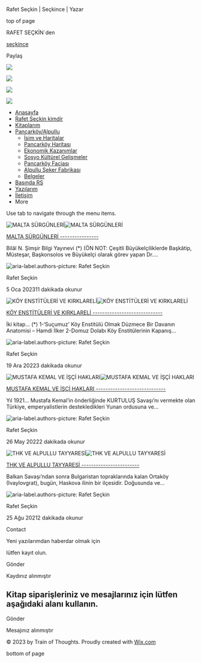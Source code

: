 Rafet Seçkin | Seçkince | Yazar









top of page

RAFET SEÇKİN`den

[seçkince](https://www.rafetseckin.net)

Paylaş

![](https://static.wixstatic.com/media/2869bc_5fee37499cd9418d9b4e67d475bc6fe3~mv2.jpg/v1/fill/w_121,h_161,q_90,enc_avif,quality_auto/2869bc_5fee37499cd9418d9b4e67d475bc6fe3~mv2.jpg)

![](https://static.wixstatic.com/media/2869bc_9a010984cad645e3989dd54a9cfe112c~mv2.jpg/v1/fill/w_121,h_161,q_90,enc_avif,quality_auto/2869bc_9a010984cad645e3989dd54a9cfe112c~mv2.jpg)

![](https://static.wixstatic.com/media/2869bc_d099e8f276ca4ef9a14016ca9593ecfa~mv2.jpg/v1/fill/w_121,h_161,q_90,enc_avif,quality_auto/2869bc_d099e8f276ca4ef9a14016ca9593ecfa~mv2.jpg)

![](https://static.wixstatic.com/media/2869bc_089a8fc549ae40459c1fb0f63cf091a3~mv2.jpg/v1/fill/w_121,h_161,q_90,enc_avif,quality_auto/2869bc_089a8fc549ae40459c1fb0f63cf091a3~mv2.jpg)

* [Anasayfa](https://www.rafetseckin.net)
* [Rafet Seçkin kimdir](https://www.rafetseckin.net/rafet-seckin-kimdir)
* [Kitaplarım](https://www.rafetseckin.net/kitaplarim)
* [Pancarköy/Alpullu](https://www.rafetseckin.net/pancarkoy)
  + [İsim ve Haritalar](https://www.rafetseckin.net/isim-ve-haritalar)
  + [Pancarköy Haritası](https://www.rafetseckin.net/pancarkoy-haritasi)
  + [Ekonomik Kazanımlar](https://www.rafetseckin.net/ekonomik-kazanimlar)
  + [Sosyo Kültürel Gelişmeler](https://www.rafetseckin.net/sosyo-kulturel-gelismeler)
  + [Pancarköy Faciası](https://www.rafetseckin.net/pancarkoy-faciasi)
  + [Alpullu Şeker Fabrikası](https://www.rafetseckin.net/about-3)
  + [Belgeler](https://www.rafetseckin.net/belgeler)
* [Basında RS](https://www.rafetseckin.net/basinda-rs)
* [Yazılarım](https://www.rafetseckin.net/yazilarim)
* [İletişim](https://www.rafetseckin.net)
* More

Use tab to navigate through the menu items.

![MALTA SÜRGÜNLERİ](https://static.wixstatic.com/media/2869bc_5b3313c490124953a557c5a2ff5d1fd3~mv2.jpg/v1/fill/w_420,h_235,fp_0.50_0.50,lg_1,q_30,blur_30,enc_avif,quality_auto/2869bc_5b3313c490124953a557c5a2ff5d1fd3~mv2.webp)![MALTA SÜRGÜNLERİ](https://static.wixstatic.com/media/2869bc_5b3313c490124953a557c5a2ff5d1fd3~mv2.jpg/v1/fill/w_300,h_168,fp_0.50_0.50,q_90,enc_avif,quality_auto/2869bc_5b3313c490124953a557c5a2ff5d1fd3~mv2.webp)

[MALTA SÜRGÜNLERİ
----------------](https://www.rafetseckin.net/post/malta-sürgünleri)

Bilâl N. Şimşir Bilgi Yayınevi (\*) (ÖN NOT: Çeşitli Büyükelçiliklerde Başkâtip, Müsteşar, Başkonsolos ve Büyükelçi olarak görev yapan Dr....

![aria-label.authors-picture: Rafet Seçkin]()

Rafet Seçkin

5 Oca 202311 dakikada okunur

![KÖY ENSTİTÜLERİ VE KIRKLARELİ](https://static.wixstatic.com/media/2869bc_2c1cd6670ced43d7b3acf9f67a851761~mv2.png/v1/fill/w_333,h_250,fp_0.50_0.50,q_35,blur_30,enc_avif,quality_auto/2869bc_2c1cd6670ced43d7b3acf9f67a851761~mv2.webp)![KÖY ENSTİTÜLERİ VE KIRKLARELİ](https://static.wixstatic.com/media/2869bc_2c1cd6670ced43d7b3acf9f67a851761~mv2.png/v1/fill/w_457,h_343,fp_0.50_0.50,q_95,enc_avif,quality_auto/2869bc_2c1cd6670ced43d7b3acf9f67a851761~mv2.webp)

[KÖY ENSTİTÜLERİ VE KIRKLARELİ
-----------------------------](https://www.rafetseckin.net/post/köy-ensti-tüleri-ve-kirklareli)

İki kitap… (\*) 1-‘Suçumuz’ Köy Enstitülü Olmak Düzmece Bir Davanın Anatomisi – Hamdi İlker 2-Domuz Dolabı Köy Enstitülerinin Kapanış...

![aria-label.authors-picture: Rafet Seçkin]()

Rafet Seçkin

19 Ara 20223 dakikada okunur

![MUSTAFA KEMAL VE İŞÇİ HAKLARI](https://static.wixstatic.com/media/2869bc_825520202125485d80da9f65b0eb05cf~mv2.jpg/v1/fill/w_333,h_250,fp_0.50_0.50,q_30,blur_30,enc_avif,quality_auto/2869bc_825520202125485d80da9f65b0eb05cf~mv2.webp)![MUSTAFA KEMAL VE İŞÇİ HAKLARI](https://static.wixstatic.com/media/2869bc_825520202125485d80da9f65b0eb05cf~mv2.jpg/v1/fill/w_457,h_343,fp_0.50_0.50,q_90,enc_avif,quality_auto/2869bc_825520202125485d80da9f65b0eb05cf~mv2.webp)

[MUSTAFA KEMAL VE İŞÇİ HAKLARI
-----------------------------](https://www.rafetseckin.net/post/mustafa-kemal-ve-i-şçi-haklari)

Yıl 1921… Mustafa Kemal’in önderliğinde KURTULUŞ Savaşı’nı vermekte olan Türkiye, emperyalistlerin destekledikleri Yunan ordusuna ve...

![aria-label.authors-picture: Rafet Seçkin]()

Rafet Seçkin

26 May 20222 dakikada okunur

![THK VE ALPULLU TAYYARESİ](https://static.wixstatic.com/media/2869bc_7b9e1ccf4c09427b82e45a789601935d~mv2.jpg/v1/fill/w_333,h_250,fp_0.50_0.50,q_30,blur_30,enc_avif,quality_auto/2869bc_7b9e1ccf4c09427b82e45a789601935d~mv2.webp)![THK VE ALPULLU TAYYARESİ](https://static.wixstatic.com/media/2869bc_7b9e1ccf4c09427b82e45a789601935d~mv2.jpg/v1/fill/w_457,h_343,fp_0.50_0.50,q_90,enc_avif,quality_auto/2869bc_7b9e1ccf4c09427b82e45a789601935d~mv2.webp)

[THK VE ALPULLU TAYYARESİ
------------------------](https://www.rafetseckin.net/post/thk-ve-alpullu-tayyaresi)

Balkan Savaşı’ndan sonra Bulgaristan topraklarında kalan Ortaköy (Ivaylovgrat), bugün, Haskova ilinin bir ilçesidir. Doğusunda ve...

![aria-label.authors-picture: Rafet Seçkin]()

Rafet Seçkin

25 Ağu 20212 dakikada okunur

Contact

Yeni yazılarımdan haberdar olmak için

lütfen kayıt olun.

Gönder

Kaydınız alınmıştır

Kitap siparişleriniz ve mesajlarınız için lütfen aşağıdaki alanı kullanın.
--------------------------------------------------------------------------

Gönder

Mesajınız alınmıştır

© 2023 by Train of Thoughts. Proudly created with [Wix.com](http://wix.com/?utm_campaign=vir_created_with)

bottom of page